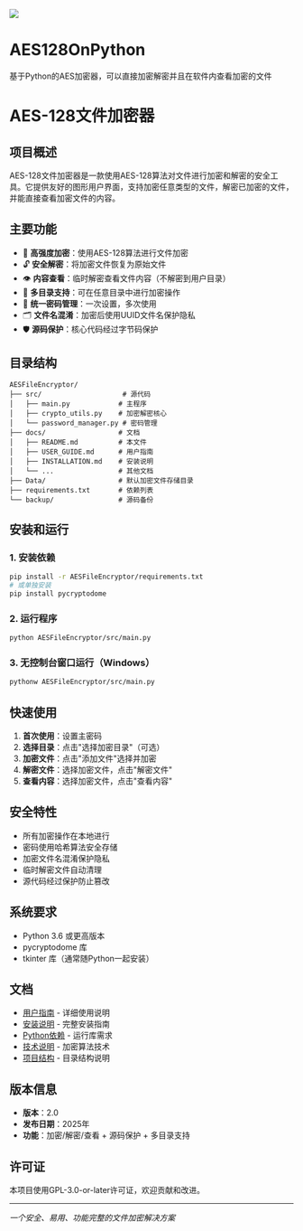 ![](https://moe.8845.top/get/?name=AES128OnPython&theme=moebooru)
# AES128OnPython
基于Python的AES加密器，可以直接加密解密并且在软件内查看加密的文件
# AES-128文件加密器

## 项目概述

AES-128文件加密器是一款使用AES-128算法对文件进行加密和解密的安全工具。它提供友好的图形用户界面，支持加密任意类型的文件，解密已加密的文件，并能直接查看加密文件的内容。

## 主要功能

- 🔐 **高强度加密**：使用AES-128算法进行文件加密
- 🔓 **安全解密**：将加密文件恢复为原始文件
- 👁️ **内容查看**：临时解密查看文件内容（不解密到用户目录）
- 📁 **多目录支持**：可在任意目录中进行加密操作
- 🔐 **统一密码管理**：一次设置，多次使用
- 🗂️ **文件名混淆**：加密后使用UUID文件名保护隐私
- 🛡️ **源码保护**：核心代码经过字节码保护

## 目录结构

```
AESFileEncryptor/
├── src/                    # 源代码
│   ├── main.py            # 主程序
│   ├── crypto_utils.py    # 加密解密核心
│   └── password_manager.py # 密码管理
├── docs/                  # 文档
│   ├── README.md          # 本文件
│   ├── USER_GUIDE.md      # 用户指南
│   ├── INSTALLATION.md    # 安装说明
│   └── ...                # 其他文档
├── Data/                  # 默认加密文件存储目录
├── requirements.txt       # 依赖列表
└── backup/                # 源码备份
```

## 安装和运行

### 1. 安装依赖
```bash
pip install -r AESFileEncryptor/requirements.txt
# 或单独安装
pip install pycryptodome
```

### 2. 运行程序
```bash
python AESFileEncryptor/src/main.py
```

### 3. 无控制台窗口运行（Windows）
```bash
pythonw AESFileEncryptor/src/main.py
```

## 快速使用

1. **首次使用**：设置主密码
2. **选择目录**：点击"选择加密目录"（可选）
3. **加密文件**：点击"添加文件"选择并加密
4. **解密文件**：选择加密文件，点击"解密文件"
5. **查看内容**：选择加密文件，点击"查看内容"

## 安全特性

- 所有加密操作在本地进行
- 密码使用哈希算法安全存储
- 加密文件名混淆保护隐私
- 临时解密文件自动清理
- 源代码经过保护防止篡改

## 系统要求

- Python 3.6 或更高版本
- pycryptodome 库
- tkinter 库（通常随Python一起安装）

## 文档

- [用户指南](docs/USER_GUIDE.md) - 详细使用说明
- [安装说明](docs/INSTALLATION.md) - 完整安装指南  
- [Python依赖](docs/PYTHON_REQUIREMENTS.md) - 运行库需求
- [技术说明](docs/AES_TECHNICAL.md) - 加密算法技术
- [项目结构](docs/PROJECT_STRUCTURE.md) - 目录结构说明

## 版本信息

- **版本**：2.0
- **发布日期**：2025年
- **功能**：加密/解密/查看 + 源码保护 + 多目录支持

## 许可证

本项目使用GPL-3.0-or-later许可证，欢迎贡献和改进。

---
*一个安全、易用、功能完整的文件加密解决方案*
